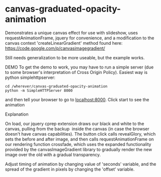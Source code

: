 # canvas-graduated-opacity-animation

Demonstrates a unique canvas effect for use with slideshow, uses requestAnimationFrame, jquery
for convenience, and a modification to the canvas context 'createLinearGradient' method
found here: https://code.google.com/p/canvasimagegradient/

Still needs generalization to be more useable, but the example works.

DEMO
To get the demo to work, you may have to run a simple server
(due to some browser's interpretation of Cross Origin Policy).
Easiest way is python simplehttpserver:

```
cd /wherever/canvas-graduated-opacity-animation
python -m SimpleHTTPServer 8000
```

 and then tell your browser to go to <a href='http://localhost:8000'>localhost:8000</a>.
 Click start to see the animation


 Explanation

 On load, our jquery cprep extension draws our black and white to the canvas, pulling from
 the backup <img> inside the canvas (in case the browser doesn't have canvas capabilities).
 The button click calls revealGlory, which sets the before and after image, and then calls
 requestAnimationFrame on our rendering function crossfade, which uses the expanded functionality
 provided by the canvasImageGradient library to gradually render the new image over the old with a gradual transparency.

Adjust timing of animation by changing value of 'seconds' variable, and the spread of the gradient in pixels by changing
the 'offset' variable.


